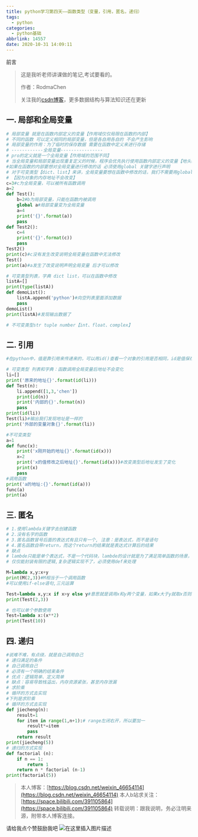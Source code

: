 ```yaml
---
title: python学习第四天——函数类型（变量，引用，匿名，递归）
tags:
  - python
categories:
  - python基础
abbrlink: 14557
date: 2020-10-31 14:09:11
---
```




前言

> 这是我听老师讲课做的笔记,考试要看的。 
>
> 作者：RodmaChen 
>
> 关注我的[csdn博客](https://blog.csdn.net/weixin_46654114)，更多数据结构与算法知识还在更新



## 一. 局部和全局变量

```python
# 局部变量 就是在函数内部定义的变量【作用域仅仅局限在函数的内部】
# 不同的函数 可以定义相同的局部变量，但是各自用各自的 不会产生影响
# 局部变量的作用：为了临时的保存数据 需要在函数中定义来进行存储
# ------------全局变量----------------
# pro的定义就是一个全局变量【作用域的范围不同】
# 当全局变量和局部变量出现重复定义的时候，程序会优先执行使用函数内部定义的变量【地头蛇】
#如果在函数的内部要想对全局变量进行修改的话 必须使用global 关键字进行声明
# 对于可变类型【dict、list】来讲，全局变量要想在函数中修改的话，我们不需要用global关键字去声明的
# 【因为对象的内存地址不会改变】
c=3#c为全局变量，可以被所有函数调用
a=2
def Test():
    b=2#b为局部变量，只能在函数内被调用
    global a#局部变量变为全局变量
    a=4
    print('{}'.format(a))
    pass
def Test2():
    c=4
    print('{}'.format(c))
    pass
Test2()
print(c)#c没有发生改变说明全局变量在函数中无法修改
Test()
print(a)#a发生了改变说明声明全局变量 后才可以修改

# 可变类型列表，字典 dict list，可以在函数中修改
listA=[]
print(type(listA))
def demoList():
    listA.append('python')#向空列表里面添加数据
    pass
demoList()
print(listA)#发现输出数据了

# 不可变类型str tuple number【int、float、complex】
```



## 二. 引用

```python
#在python中，值是靠引用来传递来的，可以用id()查看一个对象的引用是否相同，id是值保存在内存中那块内存地址的标识。

# 可变类型 列表和字典：函数调用全局变量后地址不会变化
li=[]
print('原来的地址{}'.format(id(li)))
def Test(n):
    li.append([1,3,'chen'])
    print(id(n))
    print('内部的{}'.format(n))
    pass
print(id(li))
Test(li)#输出我们发现地址是一样的
print('外部的变量对象{}'.format(li))

#不可变类型
a=1
def func(x):
    print('x刚开始的地址{}'.format(id(x)))
    x=2
    print('x的值修改之后地址{}'.format(id(x)))#改变类型后地址发生了变化
    print(x)
    pass
#调用函数
print('a的地址:{}'.format(id(a)))
func(a)
print(a)
```



## 三. 匿名

```python
# 1.使用lambda关键字去创建函数
# 2.没有名字的函数
# 3.匿名函数冒号后面的表达式有且只有一个, 注意：是表达式，而不是语句
# 4.匿名函数自带return，而这个return的结果就是表达式计算后的结果
# 缺点
# lambde只能是单个表达式，不是一个代码块，lambde的设计就是为了满足简单函数的场景，
# 仅仅能封装有限的逻辑,复杂逻辑实现不了，必须使用def来处理

M=lambda x,y:x+y
print(M(2,3))#M相当于一个调用函数
#可以使用if-else语句,三元运算

Test=lambda x,y:x if x>y else y#意思就是调用x和y两个变量，如果x大于y就取x否则取y
print(Test(2,3))

# 也可以单个参数使用
Test=lambda x:(x**2)
print(Test(10))
```



## 四. 递归



```python
#说难不难，有点绕，就是自己调用自己
# 递归满足的条件
# 自己调用自己
# 必须有一个明确的结束条件
# 优点：逻辑简单、定义简单
# 缺点：容易导致栈溢出，内存资源紧张，甚至内存泄漏
# 求阶乘
# 循环的方式去实现
#下列是求阶乘
# 循环的方式去实现
def jiecheng(n):
    result=1
    for item in range(1,n+1):# range左闭右开，所以要加一
        result*=item
        pass
    return result
print(jiecheng(5))
# 递归的方式实现
def factorial (n):
    if n == 1:
        return 1
    return n * factorial (n-1)
print(factorial(5))
```

> 本人博客：[https://blog.csdn.net/weixin_46654114](https://blog.csdn.net/weixin_46654114)
> 本人b站求关注：[https://space.bilibili.com/391105864](https://space.bilibili.com/391105864)
> 转载说明：跟我说明，务必注明来源，附带本人博客连接。

请给我点个赞鼓励我吧
![在这里插入图片描述](https://img-blog.csdnimg.cn/20200507113619405.png#pic_center)